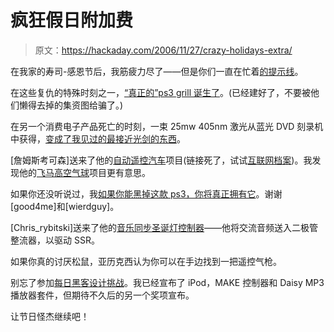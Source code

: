 # 疯狂假日附加费

> 原文：<https://hackaday.com/2006/11/27/crazy-holidays-extra/>

在我家的寿司-感恩节后，我筋疲力尽了——但是你们一直在忙着[的提示线](http://hackaday.com/contact/tips/)。

在这些复仇的特殊时刻之一，[“真正的”ps3 grill 诞生了](http://therealps3grill.com/ps3grillpics.htm)。(已经建好了，不要被他们懒得去掉的集资图给骗了。)

在另一个消费电子产品死亡的时刻，一束 25mw 405nm 激光从蓝光 DVD 刻录机中获得，[变成了我见过的最接近光剑的东西](http://photonlexicon.com/forums/viewtopic.php?t=797)。

[詹姆斯考可森]送来了他的[自动遥控汽车](http://www.pegasushabproject.org.uk/nomad/construction.html)项目(链接死了，试试[互联网档案](https://web.archive.org/web/20061114003007/http://www.pegasushabproject.org.uk/nomad/construction.html))。我发现他的[飞马高空气球](http://www.pegasushabproject.org.uk/)项目更有意思。

如果你还没听说过，我[如果你能黑掉这款 ps3，你将真正拥有它](http://ps3.shimpinomori.net/index_en.html)。谢谢[good4me]和[wierdguy]。

[Chris_rybitski]送来了他的[音乐同步圣诞灯控制器](http://rybitski.googlepages.com/musicsyncronizedchristmaslights)——他将交流音频送入二极管整流器，以驱动 SSR。

如果你真的讨厌松鼠，亚历克西认为你可以在手边找到一把遥控气枪。

别忘了参加[每日黑客设计挑战](http://www.hackaday.com/2006/11/15/hackaday-design-challenge-yes-a-contest/)。我已经宣布了 iPod，MAKE 控制器和 Daisy MP3 播放器套件，但期待不久后的另一个奖项宣布。

让节日怪杰继续吧！